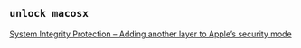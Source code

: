 ## `unlock macosx`

[System Integrity Protection – Adding another layer to Apple’s security mode](https://derflounder.wordpress.com/2015/10/01/system-integrity-protection-adding-another-layer-to-apples-security-model/)


